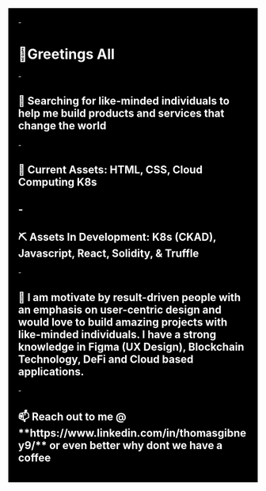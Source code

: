 <div style="background-color:black;color:white;padding:20px;">
- <h1><strong>👋Greetings All</strong></h1>
- <h2>👀 Searching for like-minded individuals to help me build products and services that change the world</h2>
- <h2>🌱 Current Assets: HTML, CSS, Cloud Computing K8s <h2>
- <h2>⛏  Assets In Development: K8s (CKAD), Javascript, React, Solidity, & Truffle</h2>
-<h2>💞️ I am motivate by result-driven people with an emphasis on user-centric design and would love to build amazing projects with like-minded individuals. I have a strong knowledge in Figma (UX Design), Blockchain Technology, DeFi and Cloud based applications.</h2>
-<h2>📫 Reach out to me @ **https://www.linkedin.com/in/thomasgibney9/** or even better why dont we have a coffee</h2>
  </div>
<!---
TheMiridius/TheMiridius is a ✨ special ✨ repository because its `README.md` (this file) appears on your GitHub profile.
You can click the Preview link to take a look at your changes.
--->


